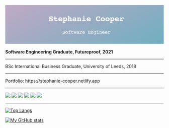 ![](githubname.png)

**Software Engineering Graduate, Futureproof, 2021**

<hr>
BSc International Business Graduate, University of Leeds, 2018

<hr>
Portfolio: https://stephanie-cooper.netlify.app
<hr>
<img src="https://img.shields.io/badge/Python-3776AB?style=for-the-badge&logo=python&logoColor=white" /> <img src="https://img.shields.io/badge/JavaScript-F7DF1E?style=for-the-badge&logo=javascript&logoColor=black" /> <img src="https://img.shields.io/badge/React-20232A?style=for-the-badge&logo=react&logoColor=61DAFB" /> <img src="https://img.shields.io/badge/Django-092E20?style=for-the-badge&logo=django&logoColor=white" /> <img src="https://img.shields.io/badge/Node.js-43853D?style=for-the-badge&logo=node.js&logoColor=white" /> <img src="https://img.shields.io/badge/Flask-000000?style=for-the-badge&logo=flask&logoColor=white" />
<hr>

[![Top Langs](https://github-readme-stats.vercel.app/api/top-langs/?username=stephanie-ai&layout=compact&theme=buefy)](https://github.com/stephanie-ai/github-readme-stats)

[![My GitHub stats](https://github-readme-stats.vercel.app/api?username=stephanie-ai&show_icons=true&theme=buefy&hide=stars,issues)](https://github.com/stephanie-ai/github-readme-stats)
